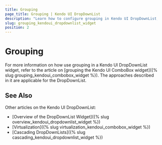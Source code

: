 ```yaml
---
title: Grouping
page_title: Grouping | Kendo UI DropDownList
description: "Learn how to configure grouping in Kendo UI DropDownList, ComboBox, AutoComplete and MultiSelect widgets."
slug: grouping_kendoui_dropdownlist_widget
position: 2
---
```


# Grouping

For more information on how use grouping in a Kendo UI DropDownList widget, refer to the article on [grouping the Kendo UI ComboBox widget]({% slug grouping_kendoui_combobox_widget %}). The approaches described in it are applicable for the DropDownList. 

## See Also

Other articles on the Kendo UI DropDownList:

* [Overview of the DropDownList Widget]({% slug overview_kendoui_dropdownlist_widget %})
* [Virtualization]({% slug virtualization_kendoui_combobox_widget %})
* [Cascading DropDownLists]({% slug cascading_kendoui_dropdownlist_widget %})
